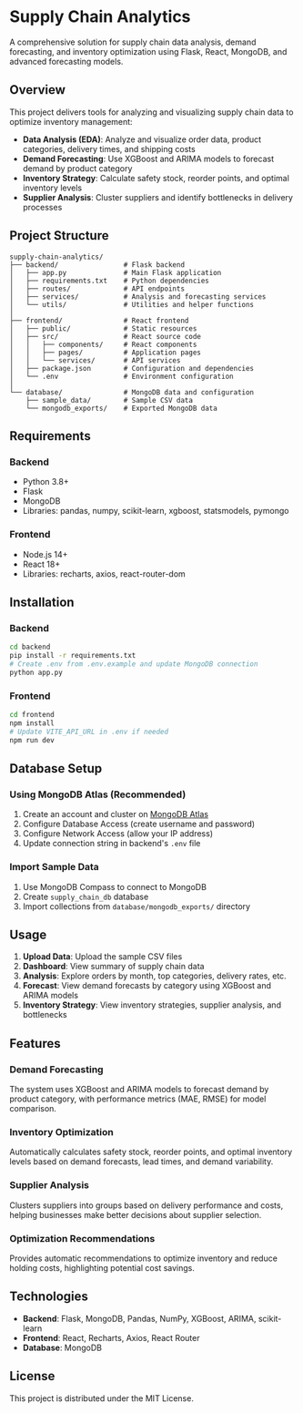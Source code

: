 # Supply Chain Analytics

A comprehensive solution for supply chain data analysis, demand forecasting, and inventory optimization using Flask, React, MongoDB, and advanced forecasting models.

## Overview

This project delivers tools for analyzing and visualizing supply chain data to optimize inventory management:

- **Data Analysis (EDA)**: Analyze and visualize order data, product categories, delivery times, and shipping costs
- **Demand Forecasting**: Use XGBoost and ARIMA models to forecast demand by product category
- **Inventory Strategy**: Calculate safety stock, reorder points, and optimal inventory levels
- **Supplier Analysis**: Cluster suppliers and identify bottlenecks in delivery processes

## Project Structure

```
supply-chain-analytics/
├── backend/                # Flask backend
│   ├── app.py              # Main Flask application
│   ├── requirements.txt    # Python dependencies
│   ├── routes/             # API endpoints
│   ├── services/           # Analysis and forecasting services
│   └── utils/              # Utilities and helper functions
│
├── frontend/               # React frontend
│   ├── public/             # Static resources
│   ├── src/                # React source code
│   │   ├── components/     # React components
│   │   ├── pages/          # Application pages
│   │   └── services/       # API services
│   ├── package.json        # Configuration and dependencies
│   └── .env                # Environment configuration
│
└── database/               # MongoDB data and configuration
    ├── sample_data/        # Sample CSV data
    └── mongodb_exports/    # Exported MongoDB data
```

## Requirements

### Backend
- Python 3.8+
- Flask
- MongoDB
- Libraries: pandas, numpy, scikit-learn, xgboost, statsmodels, pymongo

### Frontend
- Node.js 14+
- React 18+
- Libraries: recharts, axios, react-router-dom

## Installation

### Backend

```bash
cd backend
pip install -r requirements.txt
# Create .env from .env.example and update MongoDB connection
python app.py
```

### Frontend

```bash
cd frontend
npm install
# Update VITE_API_URL in .env if needed
npm run dev
```

## Database Setup

### Using MongoDB Atlas (Recommended)
1. Create an account and cluster on [MongoDB Atlas](https://www.mongodb.com/cloud/atlas)
2. Configure Database Access (create username and password)
3. Configure Network Access (allow your IP address)
4. Update connection string in backend's `.env` file

### Import Sample Data
1. Use MongoDB Compass to connect to MongoDB
2. Create `supply_chain_db` database
3. Import collections from `database/mongodb_exports/` directory

## Usage

1. **Upload Data**: Upload the sample CSV files
2. **Dashboard**: View summary of supply chain data
3. **Analysis**: Explore orders by month, top categories, delivery rates, etc.
4. **Forecast**: View demand forecasts by category using XGBoost and ARIMA models
5. **Inventory Strategy**: View inventory strategies, supplier analysis, and bottlenecks

## Features

### Demand Forecasting
The system uses XGBoost and ARIMA models to forecast demand by product category, with performance metrics (MAE, RMSE) for model comparison.

### Inventory Optimization
Automatically calculates safety stock, reorder points, and optimal inventory levels based on demand forecasts, lead times, and demand variability.

### Supplier Analysis
Clusters suppliers into groups based on delivery performance and costs, helping businesses make better decisions about supplier selection.

### Optimization Recommendations
Provides automatic recommendations to optimize inventory and reduce holding costs, highlighting potential cost savings.

## Technologies

- **Backend**: Flask, MongoDB, Pandas, NumPy, XGBoost, ARIMA, scikit-learn
- **Frontend**: React, Recharts, Axios, React Router
- **Database**: MongoDB

## License

This project is distributed under the MIT License.